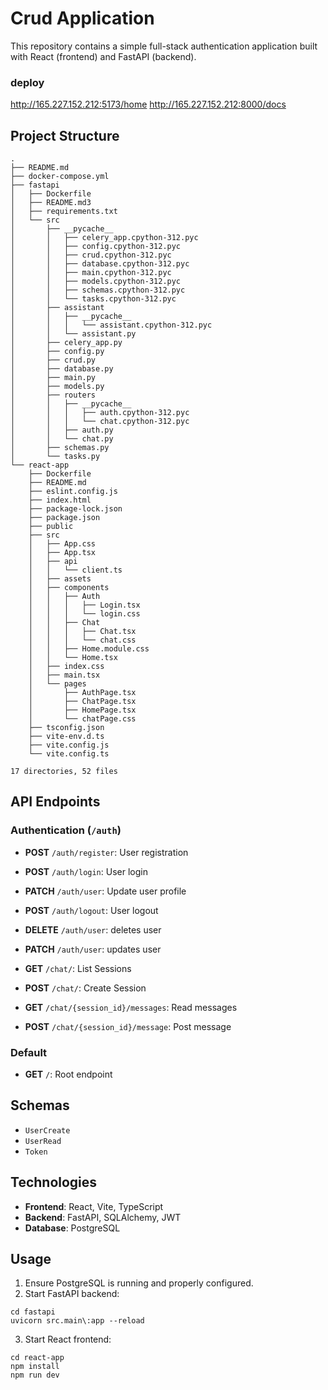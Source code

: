 # Crud Application

This repository contains a simple full-stack authentication application built with React (frontend) and FastAPI (backend).

### deploy

http://165.227.152.212:5173/home
http://165.227.152.212:8000/docs

## Project Structure

```
.
├── README.md
├── docker-compose.yml
├── fastapi
│   ├── Dockerfile
│   ├── README.md3
│   ├── requirements.txt
│   └── src
│       ├── __pycache__
│       │   ├── celery_app.cpython-312.pyc
│       │   ├── config.cpython-312.pyc
│       │   ├── crud.cpython-312.pyc
│       │   ├── database.cpython-312.pyc
│       │   ├── main.cpython-312.pyc
│       │   ├── models.cpython-312.pyc
│       │   ├── schemas.cpython-312.pyc
│       │   └── tasks.cpython-312.pyc
│       ├── assistant
│       │   ├── __pycache__
│       │   │   └── assistant.cpython-312.pyc
│       │   └── assistant.py
│       ├── celery_app.py
│       ├── config.py
│       ├── crud.py
│       ├── database.py
│       ├── main.py
│       ├── models.py
│       ├── routers
│       │   ├── __pycache__
│       │   │   ├── auth.cpython-312.pyc
│       │   │   └── chat.cpython-312.pyc
│       │   ├── auth.py
│       │   └── chat.py
│       ├── schemas.py
│       └── tasks.py
└── react-app
    ├── Dockerfile
    ├── README.md
    ├── eslint.config.js
    ├── index.html
    ├── package-lock.json
    ├── package.json
    ├── public
    ├── src
    │   ├── App.css
    │   ├── App.tsx
    │   ├── api
    │   │   └── client.ts
    │   ├── assets
    │   ├── components
    │   │   ├── Auth
    │   │   │   ├── Login.tsx
    │   │   │   └── login.css
    │   │   ├── Chat
    │   │   │   ├── Chat.tsx
    │   │   │   └── chat.css
    │   │   ├── Home.module.css
    │   │   └── Home.tsx
    │   ├── index.css
    │   ├── main.tsx
    │   └── pages
    │       ├── AuthPage.tsx
    │       ├── ChatPage.tsx
    │       ├── HomePage.tsx
    │       └── chatPage.css
    ├── tsconfig.json
    ├── vite-env.d.ts
    ├── vite.config.js
    └── vite.config.ts

17 directories, 52 files

```

## API Endpoints

### Authentication (`/auth`)

* **POST** `/auth/register`: User registration
* **POST** `/auth/login`: User login
* **PATCH** `/auth/user`: Update user profile
* **POST** `/auth/logout`: User logout
* **DELETE** `/auth/user`: deletes user
* **PATCH** `/auth/user`: updates user


* **GET** `/chat/`: List Sessions
* **POST** `/chat/`: Create Session
* **GET** `/chat/{session_id}/messages`: Read  messages
* **POST** `/chat/{session_id}/message`: Post message

### Default

* **GET** `/`: Root endpoint

## Schemas

* `UserCreate`
* `UserRead`
* `Token`

## Technologies

* **Frontend**: React, Vite, TypeScript
* **Backend**: FastAPI, SQLAlchemy, JWT
* **Database**: PostgreSQL

## Usage

1. Ensure PostgreSQL is running and properly configured.
2. Start FastAPI backend:

```
cd fastapi
uvicorn src.main\:app --reload
```

3. Start React frontend:

```
cd react-app
npm install
npm run dev
```
